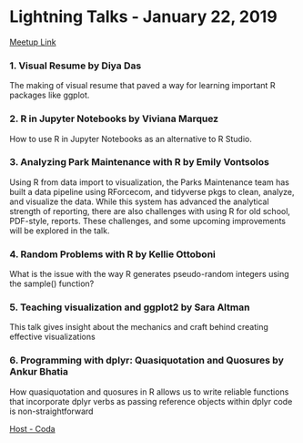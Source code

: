 
# Lightning Talks - January 22, 2019 

[Meetup Link](https://www.meetup.com/rladies-san-francisco/events/257411285/)

### 1. Visual Resume by Diya Das

The making of visual resume that paved a way for learning important R packages like ggplot.

### 2. R in Jupyter Notebooks by Viviana Marquez

How to use R in Jupyter Notebooks as an alternative to R Studio.

### 3. Analyzing Park Maintenance with R by Emily Vontsolos

Using R from data import to visualization, the Parks Maintenance team has built a data pipeline using RForcecom, and tidyverse pkgs to clean, analyze, and visualize the data. While this system has advanced the analytical strength of reporting, there are also challenges with using R for old school, PDF-style, reports. These challenges, and some upcoming improvements will be explored in the talk.

### 4. Random Problems with R by Kellie Ottoboni

What is the issue with the way R generates pseudo-random integers using the sample() function? 

### 5. Teaching visualization and ggplot2 by Sara Altman

This talk gives insight about the mechanics and craft behind creating effective visualizations

### 6. Programming with dplyr: Quasiquotation and Quosures by Ankur Bhatia

How quasiquotation and quosures in R allows us to write reliable functions that incorporate dplyr verbs as passing reference objects within dplyr code is non-straightforward

[Host - Coda](https://coda.io/welcome)



